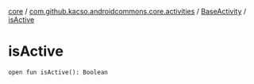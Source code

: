 [core](../../index.md) / [com.github.kacso.androidcommons.core.activities](../index.md) / [BaseActivity](index.md) / [isActive](.)

# isActive

`open fun isActive(): Boolean`